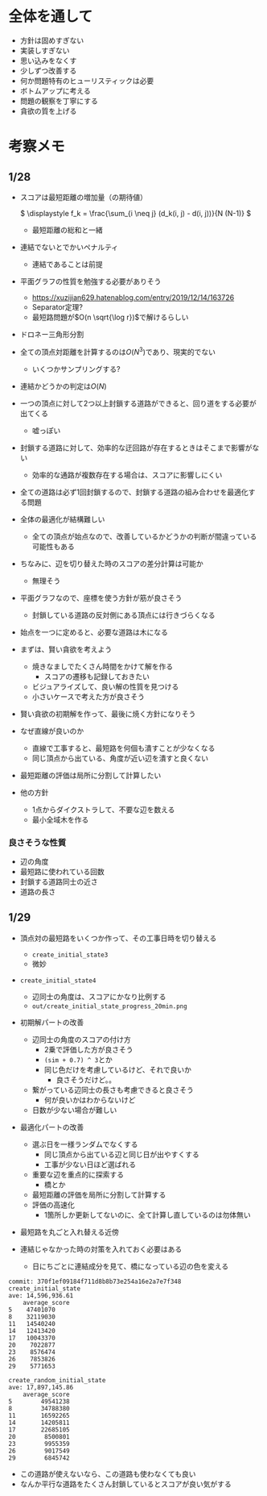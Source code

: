 # 全体を通して

- 方針は固めすぎない
- 実装しすぎない
- 思い込みをなくす
- 少しずつ改善する
- 何か問題特有のヒューリスティックは必要
- ボトムアップに考える
- 問題の観察を丁寧にする
- 貪欲の質を上げる

# 考察メモ

## 1/28

- スコアは最短距離の増加量（の期待値）

    $
    \displaystyle f_k = \frac{\sum_{i \neq j} (d_k(i, j) - d(i, j))}{N (N-1)}
    $

    - 最短距離の総和と一緒

- 連結でないとでかいペナルティ
    - 連結であることは前提
- 平面グラフの性質を勉強する必要がありそう
    - https://xuzijian629.hatenablog.com/entry/2019/12/14/163726
    - Separator定理?
    - 最短路問題が$O(n \sqrt{\log r})$で解けるらしい
- ドロネー三角形分割

- 全ての頂点対距離を計算するのは$O(N ^ 3)$であり、現実的でない
    - いくつかサンプリングする?
- 連結かどうかの判定は$O(N)$

- 一つの頂点に対して2つ以上封鎖する道路ができると、回り道をする必要が出てくる
    - 嘘っぽい
- 封鎖する道路に対して、効率的な迂回路が存在するときはそこまで影響がない
    - 効率的な通路が複数存在する場合は、スコアに影響しにくい

- 全ての道路は必ず1回封鎖するので、封鎖する道路の組み合わせを最適化する問題

- 全体の最適化が結構難しい
    - 全ての頂点が始点なので、改善しているかどうかの判断が間違っている可能性もある
- ちなみに、辺を切り替えた時のスコアの差分計算は可能か
    - 無理そう

- 平面グラフなので、座標を使う方針が筋が良さそう
    - 封鎖している道路の反対側にある頂点には行きづらくなる
- 始点を一つに定めると、必要な道路は木になる

- まずは、賢い貪欲を考えよう
    - 焼きなましでたくさん時間をかけて解を作る
        - スコアの遷移も記録しておきたい
    - ビジュアライズして、良い解の性質を見つける
    - 小さいケースで考えた方が良さそう
- 賢い貪欲の初期解を作って、最後に焼く方針になりそう
- なぜ直線が良いのか
    - 直線で工事すると、最短路を何個も潰すことが少なくなる
    - 同じ頂点から出ている、角度が近い辺を潰すと良くない
- 最短距離の評価は局所に分割して計算したい
- 他の方針
    - 1点からダイクストラして、不要な辺を数える
    - 最小全域木を作る

### 良さそうな性質

- 辺の角度
- 最短路に使われている回数
- 封鎖する道路同士の近さ
- 道路の長さ

## 1/29

- 頂点対の最短路をいくつか作って、その工事日時を切り替える
    - `create_initial_state3`
    - 微妙
- `create_initial_state4`
    - 辺同士の角度は、スコアにかなり比例する
    - `out/create_initial_state_progress_20min.png`

- 初期解パートの改善
    - 辺同士の角度のスコアの付け方
        - 2乗で評価した方が良さそう
        - `(sim + 0.7) ^ 3`とか
        - 同じ色だけを考慮しているけど、それで良いか
            - 良さそうだけど。。
    - 繋がっている辺同士の長さも考慮できると良さそう
        - 何が良いかはわからないけど
    - 日数が少ない場合が難しい
- 最適化パートの改善
    - 選ぶ日を一様ランダムでなくする
        - 同じ頂点から出ている辺と同じ日が出やすくする
        - 工事が少ない日ほど選ばれる
    - 重要な辺を重点的に探索する
        - 橋とか
    - 最短距離の評価を局所に分割して計算する
    - 評価の高速化
        - 1箇所しか更新してないのに、全て計算し直しているのは勿体無い

- 最短路を丸ごと入れ替える近傍
- 連結じゃなかった時の対策を入れておく必要はある
    - 日にちごとに連結成分を見て、橋になっている辺の色を変える

```
commit: 370f1ef09184f711d8b8b73e254a16e2a7e7f348
create_initial_state
ave: 14,596,936.61
    average_score
5    47401070
8    32119030
11   14540240
14   12413420
17   10043370
20    7022877
23    8576474
26    7853826
29    5771653

create_random_initial_state
ave: 17,897,145.86
    average_score
5        49541238
8        34788380
11       16592265
14       14205811
17       22685105
20        8500801
23        9955359
26        9017549
29        6845742
```

- この道路が使えないなら、この道路も使わなくても良い
- なんか平行な道路をたくさん封鎖しているとスコアが良い気がする